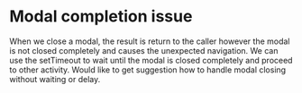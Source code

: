 # Modal completion issue

When we close a modal, the result is return to the caller however the modal is not closed completely and causes the unexpected navigation.
We can use the setTimeout to wait until the modal is closed completely and proceed to other activity.
Would like to get suggestion how to handle modal closing without waiting or delay.
